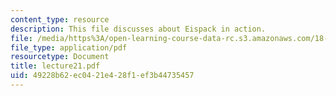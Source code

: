 ```yaml
---
content_type: resource
description: This file discusses about Eispack in action.
file: /media/https%3A/open-learning-course-data-rc.s3.amazonaws.com/18-330-introduction-to-numerical-analysis-spring-2004/49228b62ec0421e428f1ef3b44735457_lecture21.pdf
file_type: application/pdf
resourcetype: Document
title: lecture21.pdf
uid: 49228b62-ec04-21e4-28f1-ef3b44735457
---
```


